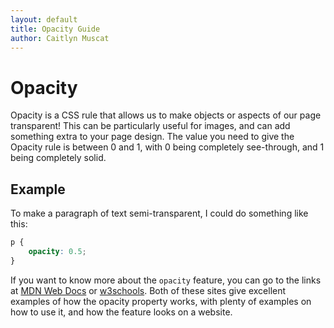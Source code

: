 ```yaml
--- 
layout: default
title: Opacity Guide
author: Caitlyn Muscat
---
```


# Opacity 

Opacity is a CSS rule that allows us to make objects or aspects of our page transparent! This can be particularly useful for images, and can add something extra to your page design. The value you need to give the Opacity rule is between 0 and 1, with 0 being completely see-through, and 1 being completely solid. 

## Example 

To make a paragraph of text semi-transparent, I could do something like this:

```css
p {
    opacity: 0.5; 
}

```

If you want to know more about the `opacity` feature, you can go to the links at [MDN Web Docs](https://developer.mozilla.org/en-US/docs/Web/CSS/opacity) or [w3schools](https://www.w3schools.com/css/css_image_transparency.asp). Both of these sites give excellent examples of how the opacity property works, with plenty of examples on how to use it, and how the feature looks on a website. 